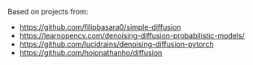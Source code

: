 
Based on projects from:

- <https://github.com/filipbasara0/simple-diffusion>
- <https://learnopencv.com/denoising-diffusion-probabilistic-models/>
- <https://github.com/lucidrains/denoising-diffusion-pytorch>
- <https://github.com/hojonathanho/diffusion>
